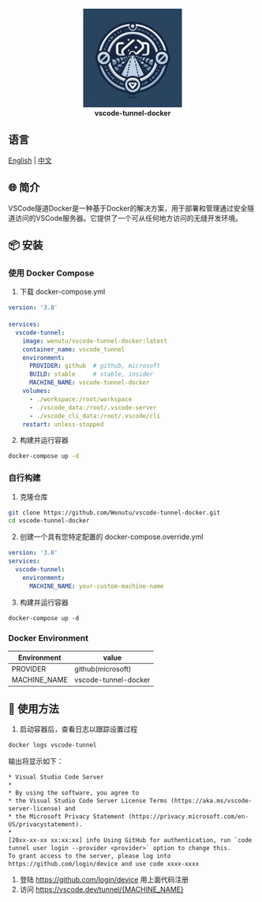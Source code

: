 <p align="center">
    <img src="./images/logo.png" alt="VSCode Tunnel Docker Logo" width="200" height="200">
    <br>
    <b>vscode-tunnel-docker</b>
</p>

## 语言
[English](https://github.com/Wenutu/vscode-tunnel-docker/blob/main/README.md) | [中文](https://github.com/Wenutu/vscode-tunnel-docker/blob/main/README.zh_CN.md)

## 🌐 简介
VSCode隧道Docker是一种基于Docker的解决方案，用于部署和管理通过安全隧道访问的VSCode服务器。它提供了一个可从任何地方访问的无缝开发环境。

## 📦 安装
### 使用 Docker Compose
1. 下载 docker-compose.yml
```yml
version: '3.8'

services:
  vscode-tunnel:
    image: wenutu/vscode-tunnel-docker:latest
    container_name: vscode_tunnel
    environment:
      PROVIDER: github  # github, microsoft
      BUILD: stable     # stable, insider
      MACHINE_NAME: vscode-tunnel-docker
    volumes:
      - ./workspace:/root/workspace
      - ./vscode_data:/root/.vscode-server
      - ./vscode_cli_data:/root/.vscode/cli
    restart: unless-stopped

```
2. 构建并运行容器
```bash
docker-compose up -d
```

### 自行构建
1. 克隆仓库
```bash
git clone https://github.com/Wenutu/vscode-tunnel-docker.git
cd vscode-tunnel-docker
```
2. 创建一个具有您特定配置的 docker-compose.override.yml
```yml
version: '3.8'
services:
  vscode-tunnel:
    environment:
      MACHINE_NAME: your-custom-machine-name
```
3. 构建并运行容器
```
docker-compose up -d
```
### Docker Environment
| Environment      | value             |
| ------------- | ------------ |
| PROVIDER      | github(microsoft)    |
| MACHINE_NAME  | vscode-tunnel-docker |


## 🔧 使用方法
1. 启动容器后，查看日志以跟踪设置过程
```bash
docker logs vscode-tunnel
```
输出将显示如下：
```less
* Visual Studio Code Server
*
* By using the software, you agree to
* the Visual Studio Code Server License Terms (https://aka.ms/vscode-server-license) and
* the Microsoft Privacy Statement (https://privacy.microsoft.com/en-US/privacystatement).
*
[20xx-xx-xx xx:xx:xx] info Using GitHub for authentication, run `code tunnel user login --provider <provider>` option to change this.
To grant access to the server, please log into https://github.com/login/device and use code xxxx-xxxx

```

1. 登陆 https://github.com/login/device 用上面代码注册
2. 访问 https://vscode.dev/tunnel/{MACHINE_NAME}


